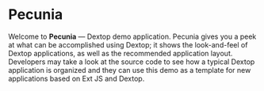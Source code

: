 Pecunia
=======

Welcome to <b>Pecunia</b> &mdash; Dextop demo application. 
Pecunia gives you a peek at what can be accomplished using Dextop; 
it shows the look-and-feel of Dextop applications, as well as the recommended 
application layout. Developers may take a look at the  source code
to see how a typical Dextop application is organized and they can use this demo as a template for 
new applications based on Ext JS and Dextop.
